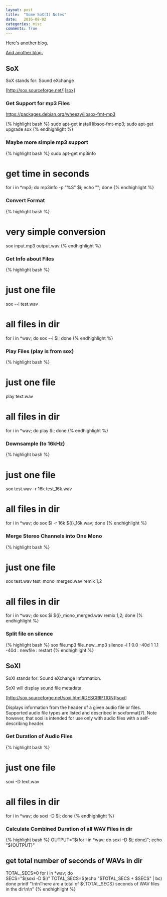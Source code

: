 ```yaml
---
layout: post
title:  "Some SoX(I) Notes"
date:   2016-08-02
categories: misc
comments: True
---
```


[Here's another blog.][blog1]

[And another blog.][blog2]

## SoX

SoX stands for: Sound eXchange

[http://sox.sourceforge.net/][sox]


### Get Support for mp3 Files

https://packages.debian.org/wheezy/libsox-fmt-mp3

{% highlight bash %}
sudo apt-get install libsox-fmt-mp3; sudo apt-get upgrade sox
{% endhighlight %}

### Maybe more simple mp3 support

{% highlight bash %}
sudo apt-get mp3info
# get time in seconds
for i in *mp3; do mp3info -p "%S" $i; echo ""; done
{% endhighlight %}


### Convert Format

{% highlight bash %}
# very simple conversion
sox input.mp3 output.wav
{% endhighlight %}

### Get Info about Files

{% highlight bash %}
# just one file
sox --i test.wav

# all files in dir
for i in *wav; do sox --i $i; done
{% endhighlight %}


### Play Files (play is from sox)

{% highlight bash %}
# just one file
play text.wav

# all files in dir
for i in *wav; do play $i; done
{% endhighlight %}


### Downsample (to 16kHz)

{% highlight bash %}
# just one file
sox test.wav -r 16k test_16k.wav

# all files in dir
for i in *wav; do sox $i -r 16k ${i}_16k.wav; done
{% endhighlight %}


### Merge Stereo Channels into One Mono

{% highlight bash %}
# just one file
sox test.wav test_mono_merged.wav remix 1,2

# all files in dir
for i in *wav; do sox $i ${i}_mono_merged.wav remix 1,2; done
{% endhighlight %}


### Split file on silence

{% highlight bash %}
sox file.mp3 file_new_.mp3 silence -l 1 0.0 -40d 1 1.1 -40d : newfile : restart
{% endhighlight %}


## SoXI

SoXI stands for: Sound eXchange Information.

SoXI will display sound file metadata.

[http://sox.sourceforge.net/soxi.html#DESCRIPTION][soxi]

Displays information from the header of a given audio file or files.
Supported audio file types are listed and described in soxformat(7).
Note however, that soxi is intended for use only with audio files
with a self-describing header.

### Get Duration of Audio Files

{% highlight bash %}
# just one file
soxi -D text.wav

# all files in dir
for i in *wav; do soxi -D $i; done
{% endhighlight %}

### Calculate Combined Duration of all WAV Files in dir

{% highlight bash %}
OUTPUT="$(for i in *wav; do soxi -D $i; done)";
echo "${OUTPUT}"

## get total number of seconds of WAVs in dir
TOTAL_SECS=0
for i in *wav; do      
    SECS="$(soxi -D $i)"
    TOTAL_SECS=$(echo "$TOTAL_SECS + $SECS" | bc)
    done
printf "\n\nThere are a total of ${TOTAL_SECS}
       seconds of WAV files in the dir\n\n"
{% endhighlight %}



[blog1]: http://www.thegeekstuff.com/2009/05/sound-exchange-sox-15-examples-to-manipulate-audio-files/
[blog2]: http://www.linuxandlife.com/2013/03/how-to-use-sox-audio-editing.html
[sox]: http://sox.sourceforge.net/
[soxi]: http://sox.sourceforge.net/soxi.html#DESCRIPTION
